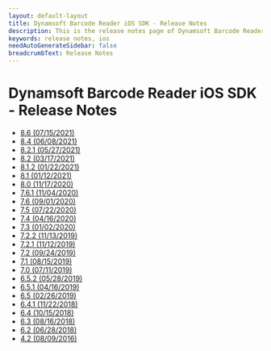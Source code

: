 ```yaml
---
layout: default-layout
title: Dynamsoft Barcode Reader iOS SDK - Release Notes
description: This is the release notes page of Dynamsoft Barcode Reader for iOS SDK.
keywords: release notes, ios
needAutoGenerateSidebar: false
breadcrumbText: Release Notes
---
```


# Dynamsoft Barcode Reader iOS SDK - Release Notes


- [8.6 (07/15/2021)](ios-8.md#86-07152021)
- [8.4 (06/08/2021)]()
- [8.2.1 (05/27/2021)]()
- [8.2 (03/17/2021)]()
- [8.1.2 (01/22/2021)]()
- [8.1 (01/12/2021)]()
- [8.0 (11/17/2020)]()
- [7.6.1 (11/04/2020)](android-7.md#761-11042020)
- [7.6   (09/01/2020)](android-7.md#76-09012020)
- [7.5   (07/22/2020)](android-7.md#75-07222020)  
- [7.4   (04/16/2020)](android-7.md#74-04162020)
- [7.3   (01/02/2020)](android-7.md#73-01022020)
- [7.2.2 (11/13/2019)](android-7.md#722-11132019)  
- [7.2.1 (11/12/2019)](android-7.md#721-11122019)
- [7.2   (09/24/2019)](android-7.md72-09242019)
- [7.1   (08/15/2019)](android-7.md#71-08152019)  
- [7.0   (07/11/2019)](android-7.md#70-07112019)
- [6.5.2 (05/28/2019)](android-7.md#652-05282019)  
- [6.5.1 (04/16/2019)](android-7.md#651-04162019)
- [6.5   (02/26/2019)](android-7.md#65-02262019)  
- [6.4.1 (11/22/2018)](android-7.md#641-11222018)
- [6.4   (10/15/2018)](android-7.md#64-10152018)  
- [6.3   (08/16/2018)](android-7.md#63-08162018)
- [6.2   (06/28/2018)](android-7.md#62-06282018)  
- [4.2   (08/09/2016)](android-7.md#42-08092016)
